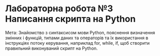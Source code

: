 # Лабораторна робота №3 Написання скрипта на Python
Мета: Знайомство з синтаксисом мови Python, пояснення визначення змінних і функцій, типами даних та
операторів та їх використання в інструкціях потоку керування, наприклад for, while, if, щоб створити
правильний виконуваний скрипт на Python.
